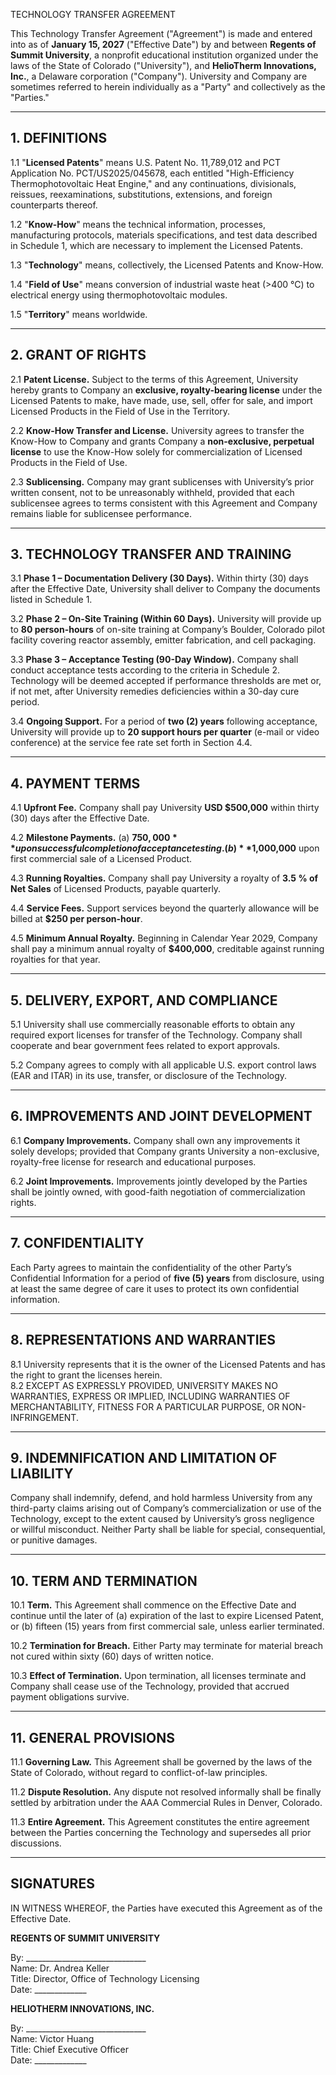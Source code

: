 TECHNOLOGY TRANSFER AGREEMENT

This Technology Transfer Agreement ("Agreement") is made and entered into as of **January 15, 2027** ("Effective Date") by and between **Regents of Summit University**, a nonprofit educational institution organized under the laws of the State of Colorado ("University"), and **HelioTherm Innovations, Inc.**, a Delaware corporation ("Company"). University and Company are sometimes referred to herein individually as a "Party" and collectively as the "Parties."

---

## 1. DEFINITIONS

1.1 "**Licensed Patents**" means U.S. Patent No. 11,789,012 and PCT Application No. PCT/US2025/045678, each entitled "High-Efficiency Thermophotovoltaic Heat Engine," and any continuations, divisionals, reissues, reexaminations, substitutions, extensions, and foreign counterparts thereof.

1.2 "**Know-How**" means the technical information, processes, manufacturing protocols, materials specifications, and test data described in Schedule 1, which are necessary to implement the Licensed Patents.

1.3 "**Technology**" means, collectively, the Licensed Patents and Know-How.

1.4 "**Field of Use**" means conversion of industrial waste heat (>400 °C) to electrical energy using thermophotovoltaic modules.

1.5 "**Territory**" means worldwide.

---

## 2. GRANT OF RIGHTS

2.1 **Patent License.** Subject to the terms of this Agreement, University hereby grants to Company an **exclusive, royalty-bearing license** under the Licensed Patents to make, have made, use, sell, offer for sale, and import Licensed Products in the Field of Use in the Territory.

2.2 **Know-How Transfer and License.** University agrees to transfer the Know-How to Company and grants Company a **non-exclusive, perpetual license** to use the Know-How solely for commercialization of Licensed Products in the Field of Use.

2.3 **Sublicensing.** Company may grant sublicenses with University’s prior written consent, not to be unreasonably withheld, provided that each sublicensee agrees to terms consistent with this Agreement and Company remains liable for sublicensee performance.

---

## 3. TECHNOLOGY TRANSFER AND TRAINING

3.1 **Phase 1 – Documentation Delivery (30 Days).** Within thirty (30) days after the Effective Date, University shall deliver to Company the documents listed in Schedule 1.

3.2 **Phase 2 – On-Site Training (Within 60 Days).** University will provide up to **80 person-hours** of on-site training at Company’s Boulder, Colorado pilot facility covering reactor assembly, emitter fabrication, and cell packaging.

3.3 **Phase 3 – Acceptance Testing (90-Day Window).** Company shall conduct acceptance tests according to the criteria in Schedule 2. Technology will be deemed accepted if performance thresholds are met or, if not met, after University remedies deficiencies within a 30-day cure period.

3.4 **Ongoing Support.** For a period of **two (2) years** following acceptance, University will provide up to **20 support hours per quarter** (e-mail or video conference) at the service fee rate set forth in Section 4.4.

---

## 4. PAYMENT TERMS

4.1 **Upfront Fee.** Company shall pay University **USD $500,000** within thirty (30) days after the Effective Date.

4.2 **Milestone Payments.**
(a) **$750,000** upon successful completion of acceptance testing.  
(b) **$1,000,000** upon first commercial sale of a Licensed Product.

4.3 **Running Royalties.** Company shall pay University a royalty of **3.5 % of Net Sales** of Licensed Products, payable quarterly.

4.4 **Service Fees.** Support services beyond the quarterly allowance will be billed at **$250 per person-hour**.

4.5 **Minimum Annual Royalty.** Beginning in Calendar Year 2029, Company shall pay a minimum annual royalty of **$400,000**, creditable against running royalties for that year.

---

## 5. DELIVERY, EXPORT, AND COMPLIANCE

5.1 University shall use commercially reasonable efforts to obtain any required export licenses for transfer of the Technology. Company shall cooperate and bear government fees related to export approvals.

5.2 Company agrees to comply with all applicable U.S. export control laws (EAR and ITAR) in its use, transfer, or disclosure of the Technology.

---

## 6. IMPROVEMENTS AND JOINT DEVELOPMENT

6.1 **Company Improvements.** Company shall own any improvements it solely develops; provided that Company grants University a non-exclusive, royalty-free license for research and educational purposes.

6.2 **Joint Improvements.** Improvements jointly developed by the Parties shall be jointly owned, with good-faith negotiation of commercialization rights.

---

## 7. CONFIDENTIALITY

Each Party agrees to maintain the confidentiality of the other Party’s Confidential Information for a period of **five (5) years** from disclosure, using at least the same degree of care it uses to protect its own confidential information.

---

## 8. REPRESENTATIONS AND WARRANTIES

8.1 University represents that it is the owner of the Licensed Patents and has the right to grant the licenses herein.  
8.2 EXCEPT AS EXPRESSLY PROVIDED, UNIVERSITY MAKES NO WARRANTIES, EXPRESS OR IMPLIED, INCLUDING WARRANTIES OF MERCHANTABILITY, FITNESS FOR A PARTICULAR PURPOSE, OR NON-INFRINGEMENT.

---

## 9. INDEMNIFICATION AND LIMITATION OF LIABILITY

Company shall indemnify, defend, and hold harmless University from any third-party claims arising out of Company’s commercialization or use of the Technology, except to the extent caused by University’s gross negligence or willful misconduct. Neither Party shall be liable for special, consequential, or punitive damages.

---

## 10. TERM AND TERMINATION

10.1 **Term.** This Agreement shall commence on the Effective Date and continue until the later of (a) expiration of the last to expire Licensed Patent, or (b) fifteen (15) years from first commercial sale, unless earlier terminated.

10.2 **Termination for Breach.** Either Party may terminate for material breach not cured within sixty (60) days of written notice.

10.3 **Effect of Termination.** Upon termination, all licenses terminate and Company shall cease use of the Technology, provided that accrued payment obligations survive.

---

## 11. GENERAL PROVISIONS

11.1 **Governing Law.** This Agreement shall be governed by the laws of the State of Colorado, without regard to conflict-of-law principles.

11.2 **Dispute Resolution.** Any dispute not resolved informally shall be finally settled by arbitration under the AAA Commercial Rules in Denver, Colorado.

11.3 **Entire Agreement.** This Agreement constitutes the entire agreement between the Parties concerning the Technology and supersedes all prior discussions.

---

## SIGNATURES

IN WITNESS WHEREOF, the Parties have executed this Agreement as of the Effective Date.

**REGENTS OF SUMMIT UNIVERSITY**

By: ______________________________  
Name:   Dr. Andrea Keller  
Title:  Director, Office of Technology Licensing  
Date:   _____________


**HELIOTHERM INNOVATIONS, INC.**

By: ______________________________  
Name:   Victor Huang  
Title:  Chief Executive Officer  
Date:   _____________ 
